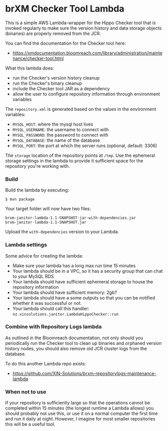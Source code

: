 # brXM Checker Tool Lambda

This is a simple AWS Lambda-wrapper for the Hippo Checker tool that is invoked regularly to make
sure the version history and data storage objects (binaries) are properly removed from the JCR.

You can find the documentation for the Checker tool here: 

* https://xmdocumentation.bloomreach.com/library/administration/maintenance/checker-tool.html

What this lambda does:

* run the Checker's version history cleanup
* run the Checker's binary cleanup
* include the Checker tool JAR as a dependency
* allow the user to configure repository information through environment variables

The `repository.xml` is generated based on the values in the environment variables:

* `MYSQL_HOST`: where the mysql host lives
* `MYSQL_USERNAME`: the username to connect with
* `MYSQL_PASSWORD`: the password to connect with
* `MYSQL_DATABASE`: the name of the database
* `MYSQL_PORT`: the port at which the server runs (optional, default: 3306)

The `storage` location of the repository points at `/tmp`. Use the ephemeral storage settings in the lambda
to provide it sufficient space for the repository you're working with. 

### Build

Build the lambda by executing:

    $ mvn package

Your target folder will now have two files:

    brxm-janitor-lambda-1.1-SNAPSHOT-jar-with-dependencies.jar
    brxm-janitor-lambda-1.1-SNAPSHOT.jar

Upload the `with-dependencies` version to your Lambda.

### Lambda settings

Some advice for creating the lambda:

* Make sure your lambda has a long max run time 15 minutes
* Your lambda should be in a VPC, so it has a security group that can chat to your MySQL RDS
* Your lambda should have sufficient ephemeral storage to house the repository information
* Your lambda should have sufficient memory: 2gb? 
* Your lambda should have a some outputs so that you can be notified whether it was successful or not. 
* Your lambda should call this handler: `nz.xinsolutions.janitor.LambdaHippoChecker::run`

### Combine with Repository Logs lambda

As outlined in the Bloomreach documentation, not only should you periodically run the Checker tool
to clean up binaries and orphaned version history nodes, you should also remove old JCR cluster logs from the
database.

To do this another Lambda repo exists:

* https://github.com/XIN-Solutions/brxm-repositorylogs-maintenance-lambda

### When not to use

If your repository is sufficiently large so that the operations cannot be completed within 15 minutes
(the longest runtime a Lambda allows) you should probably not use this, or use it on a normal computer the first time
and run it daily at night. However, I imagine for most smaller repositories this will be a useful tool. 


